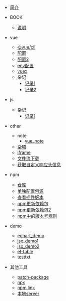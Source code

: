 * [简介](/)


* BOOK
  * [说明](content/book/book.md)
  
 
      
* vue
  * [@vue/cli](content/vue/cli.md)
  * [配置](content/vue/config/config.md)
  * [配置2](content/vue/config/config2.md)
  * [env配置](content/vue/config/envConfig.md)
  * [vuex](content/vue/vuex/vuex.md)
  * 杂记
    * [记录1](content/vue/sundry1.md)
    * [记录2](content/vue/sundry2.md)
    
   
    
* js    
  * 杂记
    * [记录1](content/js/sundry1.md)
   
    
     
* other
  * note  
    * [vue_note](content/other/note/vueNote.md)
  * [杂项](content/other/sundry1.md)
  * [iframe](content/other/iframe.md)
  * [文件流下载](content/other/downloadFileStream.md)
  * [获取自定义响应头信息](content/other/前端获取自定义响应头/responseHeaders.md)
  
  
  
* npm
  * [仓库](content/npm/npm.md) 
  * [单独配置包源](content/npm/npmrc.md)
  * [查看插件版本](content/npm/npm2.md)
  * [npm更新依赖包](content/npm/npm3.md)
  * [npm更新依赖包2](content/npm/npmNode.md)
  * [npm中的版本号规则](content/npm/npmNode2.md)



* demo
  * [echart_demo](content/demo/echart/echart.md) 
  * [jsx_demo1](content/demo/jsx/jsx.md)  
  * [jsx_demo2](content/demo/jsx/jsx2.md)
  * [el-table](content/demo/element/el-table.md)
  * [testtxt](content/demo/testtxt.md)



* 其他工具
  * [patch-package](content/其他工具/patchPackage.md) 
  * [npx](content/其他工具/npx.md) 
  * [npm link](content/其他工具/npmLink/npm_link.md) 
  * [本地server](content/其他工具/本地server/本地server.md) 
      
  
  